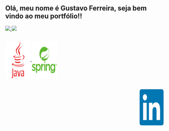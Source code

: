 ## Olá, meu nome é Gustavo Ferreira, seja bem vindo ao meu portfólio!!

 <div>
  <a href="https://github.com/Gussstavof">
  <img height="180em" src="https://github-readme-stats.vercel.app/api?username=Gussstavof&show_icons=true&theme=gotham&include_all_commits=true&count_private=true"/>
  <img height="180em" src="https://github-readme-stats.vercel.app/api/top-langs/?username=Gussstavof&layout=compact&langs_count=16&theme=gotham"/>
</div>
 
 ##
 
<div style="display: inline_block">
 <img align="center"  height="120" width="80" src="https://github.com/devicons/devicon/blob/master/icons/java/java-plain-wordmark.svg">
 <img align="center"  height="120" width="80" src="https://github.com/devicons/devicon/blob/master/icons/spring/spring-original-wordmark.svg">
</div> 

 ##
  
 <div style="display: inline_block">
   <a href="https://www.linkedin.com/in/gustavo-ferreira-alves-32121315a/">
   <img align="right"  height="120" width="80" src="https://raw.githubusercontent.com/devicons/devicon/9f4f5cdb393299a81125eb5127929ea7bfe42889/icons/linkedin/linkedin-original.svg">
 </div>
